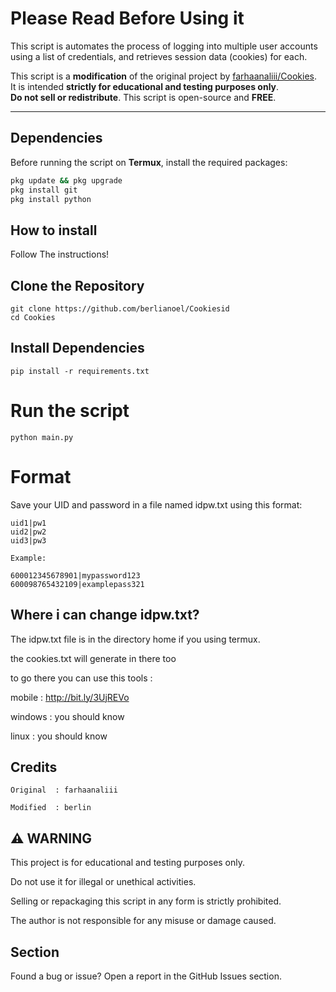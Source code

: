 # Please Read Before Using it
This script is automates the process of logging into multiple user accounts using a list of credentials, and retrieves session data (cookies) for each.

This script is a **modification** of the original project by [farhaanaliii/Cookies](https://github.com/farhaanaliii/Cookies).  
It is intended **strictly for educational and testing purposes only**.  
**Do not sell or redistribute**. This script is open-source and **FREE**.

---

## Dependencies 

Before running the script on **Termux**, install the required packages:

```bash
pkg update && pkg upgrade
pkg install git
pkg install python
```

## How to install
Follow The instructions!

## Clone the Repository

```
git clone https://github.com/berlianoel/Cookiesid
cd Cookies
```

## Install Dependencies

```
pip install -r requirements.txt
```
# Run the script
```
python main.py
```

# Format
Save your UID and password in a file named idpw.txt using this format:
```
uid1|pw1
uid2|pw2
uid3|pw3

Example:

600012345678901|mypassword123
600098765432109|examplepass321

```
## Where i can change idpw.txt?
The idpw.txt file is in the directory home if you using termux.

the cookies.txt will generate in there too

to go there you can use this tools :

mobile : http://bit.ly/3UjREVo

windows : you should know

linux : you should know 



## Credits
```
Original  : farhaanaliii

Modified  : berlin
```


## ⚠️ WARNING

This project is for educational and testing purposes only.

Do not use it for illegal or unethical activities.

Selling or repackaging this script in any form is strictly prohibited.

The author is not responsible for any misuse or damage caused.



## Section

Found a bug or issue?
Open a report in the GitHub Issues section.
